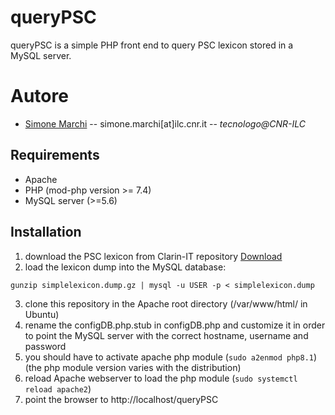 # queryPSC
queryPSC is a simple PHP front end to query PSC lexicon stored in a MySQL server.
# Autore
* [Simone Marchi](https://www.ilc.cnr.it/en/people/simone-marchi/) -- simone.marchi[at]ilc.cnr.it -- *tecnologo@CNR-ILC* 
## Requirements
* Apache
* PHP (mod-php version >= 7.4)
* MySQL server (>=5.6)

## Installation
1. download the PSC lexicon from Clarin-IT repository [Download](https://dspace-clarin-it.ilc.cnr.it/repository/xmlui/bitstream/handle/20.500.11752/ILC-88/simplelexicon.sql.tar.gz?sequence=1&isAllowed=y)
2. load the lexicon dump into the MySQL database:
```
gunzip simplelexicon.dump.gz | mysql -u USER -p < simplelexicon.dump
```
3. clone this repository in the Apache root directory (/var/www/html/ in Ubuntu)
4. rename the configDB.php.stub in configDB.php and customize it in order to point the MySQL server with the correct hostname, username and password
5. you should have to activate apache php module (```sudo a2enmod php8.1```) (the php module version varies with the distribution)
6. reload Apache webserver to load the php module (```sudo systemctl reload apache2```)
7. point the browser to http://localhost/queryPSC
